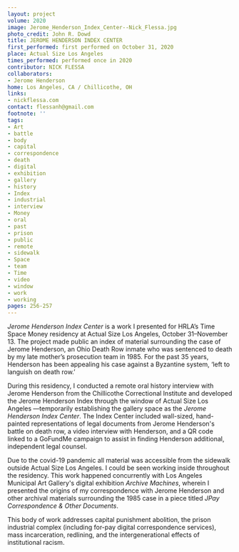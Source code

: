 ```yaml
---
layout: project
volume: 2020
image: Jerome_Henderson_Index_Center--Nick_Flessa.jpg
photo_credit: John R. Dowd
title: JEROME HENDERSON INDEX CENTER
first_performed: first performed on October 31, 2020
place: Actual Size Los Angeles
times_performed: performed once in 2020
contributor: NICK FLESSA
collaborators:
- Jerome Henderson
home: Los Angeles, CA / Chillicothe, OH
links:
- nickflessa.com
contact: flessanh@gmail.com
footnote: ''
tags:
- Art
- battle
- body
- capital
- correspondence
- death
- digital
- exhibition
- gallery
- history
- Index
- industrial
- interview
- Money
- oral
- past
- prison
- public
- remote
- sidewalk
- Space
- team
- Time
- video
- window
- work
- working
pages: 256-257
---
```




*Jerome Henderson Index Center* is a work I presented for HRLA’s Time Space Money residency at Actual Size Los Angeles, October 31–November 13. The project made public an index of material surrounding the case of Jerome Henderson, an Ohio Death Row inmate who was sentenced to death by my late mother’s prosecution team in 1985. For the past 35 years, Henderson has been appealing his case against a Byzantine system, ‘left to languish on death row.’

During this residency, I conducted a remote oral history interview with Jerome Henderson from the Chillicothe Correctional Institute and developed the Jerome Henderson Index through the window of Actual Size Los Angeles —temporarily establishing the gallery space as the *Jerome Henderson Index Center*. The Index Center included wall-sized, hand-painted representations of legal documents from Jerome Henderson's battle on death row, a video interview with Henderson, and a QR code linked to a GoFundMe campaign to assist in finding Henderson additional, independent legal counsel. 

Due to the covid-19 pandemic all material was accessible from the sidewalk outside Actual Size Los Angeles. I could be seen working inside throughout the residency. This work happened concurrently with Los Angeles Municipal Art Gallery's digital exhibition *Archive Machines*, wherein I presented the origins of my correspondence with Jerome Henderson and other archival materials surrounding the 1985 case in a piece titled *JPay Correspondence & Other Documents*. 

This body of work addresses capital punishment abolition, the prison industrial complex (including for-pay digital correspondence services), mass incarceration, redlining, and the intergenerational effects of institutional racism.
